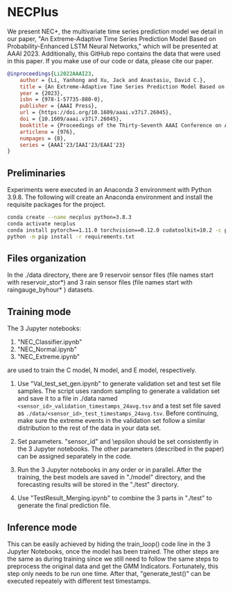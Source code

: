 # NECPlus

We present NEC+, the multivariate time series prediction model we detail in our paper, "An Extreme-Adaptive Time Series Prediction Model Based on Probability-Enhanced LSTM Neural Networks," which will be presented at AAAI 2023. Additionally, this GitHub repo contains the data that were used in this paper. If you make use of our code or data, please cite our paper.

```bibtex
@inproceedings{Li2022AAAI23,
    author = {Li, Yanhong and Xu, Jack and Anastasiu, David C.},
    title = {An Extreme-Adaptive Time Series Prediction Model Based on Probability-Enhanced LSTM Neural Networks},
    year = {2023},
    isbn = {978-1-57735-880-0},
    publisher = {AAAI Press},
    url = {https://doi.org/10.1609/aaai.v37i7.26045},
    doi = {10.1609/aaai.v37i7.26045},
    booktitle = {Proceedings of the Thirty-Seventh AAAI Conference on Artificial Intelligence and Thirty-Fifth Conference on Innovative Applications of Artificial Intelligence and Thirteenth Symposium on Educational Advances in Artificial Intelligence},
    articleno = {976},
    numpages = {8},
    series = {AAAI'23/IAAI'23/EAAI'23}
}
```


## Preliminaries

Experiments were executed in an Anaconda 3 environment with Python 3.9.8. The following will create an Anaconda environment and install the requisite packages for the project.

```bash
conda create --name necplus python=3.8.3
conda activate necplus
conda install pytorch==1.11.0 torchvision==0.12.0 cudatoolkit=10.2 -c pytorch
python -m pip install -r requirements.txt
```

## Files organization

In the ./data directory, there are 9 reservoir sensor files (file names start with reservoir_stor*) and 3 rain sensor files (file names start with raingauge_byhour* ) datasets.

## Training mode

The 3 Jupyter notebooks:

1. "NEC_Classifier.ipynb"
2. "NEC_Normal.ipynb"
3. "NEC_Extreme.ipynb"

are used to train the C model, N model, and E model, respectively. 

1. Use "Val_test_set_gen.ipynb" to generate validation set and test set file samples. The script uses random sampling to generate a validation set and save it to a file in ./data named `<sensor_id>_validation_timestamps_24avg.tsv` and a test set file saved as `./data/<sensor_id>_test_timestamps_24avg.tsv`. Before continuing, make sure the extreme events in the validation set follow a similar distribution to the rest of the data in your data set. 

2. Set parameters. "sensor_id" and \epsilon should be set consistently in the 3 Jupyter notebooks. The other parameters (described in the paper) can be assigned separately in the code.

3. Run the 3 Jupyter notebooks in any order or in parallel. After the training, the best models are saved in "./model" directory, and the forecasting results will be stored in the "./test" directory. 

4. Use "TestResult_Merging.ipynb" to combine the 3 parts in "./test" to generate the final prediction file.

## Inference mode

This can be easily achieved by hiding the train_loop() code line in the 3 Jupyter Notebooks, once the model has been trained. The other steps are the same as during training since we still need to follow the same steps to preprocess the original data and get the GMM Indicators. Fortunately, this step only needs to be run one time. After that, "generate_test()" can be executed repeately with different test timestamps.


